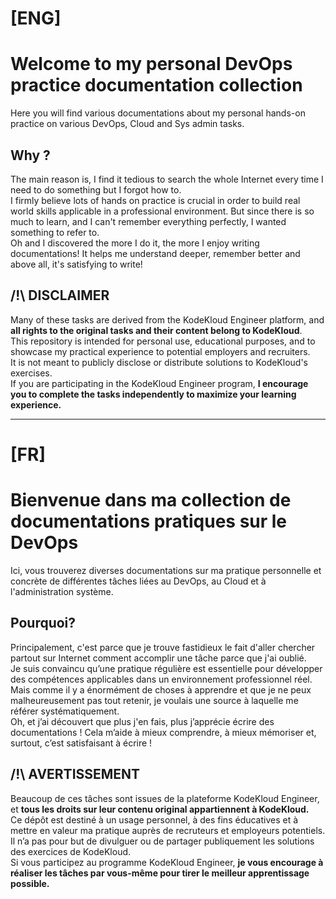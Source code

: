 # [ENG]
# Welcome to my personal DevOps practice documentation collection
Here you will find various documentations about my personal hands-on practice on various DevOps, Cloud and Sys admin tasks.

## Why ?
The main reason is, I find it tedious to search the whole Internet every time I need to do something but I forgot how to.  
I firmly believe lots of hands on practice is crucial in order to build real world skills applicable in a professional environment. But since there is so much to learn, and I can't remember everything perfectly, I wanted something to refer to.  
Oh and I discovered the more I do it, the more I enjoy writing documentations! It helps me understand deeper, remember better and above all, it's satisfying to write!

## /!\ DISCLAIMER
Many of these tasks are derived from the KodeKloud Engineer platform, and **all rights to the original tasks and their content belong to KodeKloud**.  
This repository is intended for personal use, educational purposes, and to showcase my practical experience to potential employers and recruiters.  
It is not meant to publicly disclose or distribute solutions to KodeKloud's exercises.  
If you are participating in the KodeKloud Engineer program, **I encourage you to complete the tasks independently to maximize your learning experience.**

---
# [FR]
# Bienvenue dans ma collection de documentations pratiques sur le DevOps
Ici, vous trouverez diverses documentations sur ma pratique personnelle et concrète de différentes tâches liées au DevOps, au Cloud et à l'administration système.

## Pourquoi?
Principalement, c'est parce que je trouve fastidieux le fait d'aller chercher partout sur Internet comment accomplir une tâche parce que j'ai oublié.  
Je suis convaincu qu’une pratique régulière est essentielle pour développer des compétences applicables dans un environnement professionnel réel. Mais comme il y a énormément de choses à apprendre et que je ne peux malheureusement pas tout retenir, je voulais une source à laquelle me référer systématiquement.  
Oh, et j’ai découvert que plus j'en fais, plus j’apprécie écrire des documentations ! Cela m’aide à mieux comprendre, à mieux mémoriser et, surtout, c’est satisfaisant à écrire !  

## /!\ AVERTISSEMENT
Beaucoup de ces tâches sont issues de la plateforme KodeKloud Engineer, et **tous les droits sur leur contenu original appartiennent à KodeKloud.**  
Ce dépôt est destiné à un usage personnel, à des fins éducatives et à mettre en valeur ma pratique auprès de recruteurs et employeurs potentiels.  
Il n’a pas pour but de divulguer ou de partager publiquement les solutions des exercices de KodeKloud.  
Si vous participez au programme KodeKloud Engineer, **je vous encourage à réaliser les tâches par vous-même pour tirer le meilleur apprentissage possible.**
